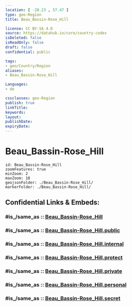 ```yaml
---
location: [ -20.23 , 57.47 ] 
type: geo-Region
title: Beau_Bassin-Rose_Hill

license: CC BY-SA 4.0
source: https://datahub.io/core/country-codes
isDeleted: false
isReadOnly: false
draft: false
confidential: public

tags:
- geo/Country/Region
aliases:
- Beau_Bassin-Rose_Hill

Languages:
- de

cssclasses: geo-Region
publish: true
linkTitle: 
keywords: 
layout: 
publishDate: 
expiryDate: 
---
```


# Beau_Bassin-Rose_Hill

```leaflet
id: Beau_Bassin-Rose_Hill
zoomFeatures: true 
minZoom: 2 
maxZoom: 18
geojsonFolder: ./Beau_Bassin-Rose_Hill/
markerFolder: ./Beau_Bassin-Rose_Hill/
```


## Confidential Links & Embeds: 

### #is_/same_as :: [Beau_Bassin-Rose_Hill](/_Standards/Earth/Continent/Africa/Africa~East/Mauritius/Districts~Mauritius/Beau_Bassin-Rose_Hill.md) 

### #is_/same_as :: [Beau_Bassin-Rose_Hill.public](/_public/Earth/Continent/Africa/Africa~East/Mauritius/Districts~Mauritius/Beau_Bassin-Rose_Hill.public.md) 

### #is_/same_as :: [Beau_Bassin-Rose_Hill.internal](/_internal/Earth/Continent/Africa/Africa~East/Mauritius/Districts~Mauritius/Beau_Bassin-Rose_Hill.internal.md) 

### #is_/same_as :: [Beau_Bassin-Rose_Hill.protect](/_protect/Earth/Continent/Africa/Africa~East/Mauritius/Districts~Mauritius/Beau_Bassin-Rose_Hill.protect.md) 

### #is_/same_as :: [Beau_Bassin-Rose_Hill.private](/_private/Earth/Continent/Africa/Africa~East/Mauritius/Districts~Mauritius/Beau_Bassin-Rose_Hill.private.md) 

### #is_/same_as :: [Beau_Bassin-Rose_Hill.personal](/_personal/Earth/Continent/Africa/Africa~East/Mauritius/Districts~Mauritius/Beau_Bassin-Rose_Hill.personal.md) 

### #is_/same_as :: [Beau_Bassin-Rose_Hill.secret](/_secret/Earth/Continent/Africa/Africa~East/Mauritius/Districts~Mauritius/Beau_Bassin-Rose_Hill.secret.md)

